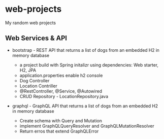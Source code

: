 # web-projects
My random web projects

## Web Services & API
- bootstrap - REST API that returns a list of dogs from an embedded H2 in memory database
     - a project build with Spring initalizr using dependencies: Web starter, H2, JPA
     - application.properties enable h2 console
     - Dog Controller
     - Location Contriller
     - @RestController, @Service, @Autowired
     - CRUD Repository - LocationRepository.java

- graphql - GraphQL API that returns a list of dogs from an embedded H2 in memory database
     - Create schema with Query and Mutation
     - implement GraphQLQueryResolver and GraphQLMutationResolver
     - Return erros that extend GraphQLError

